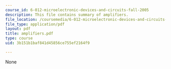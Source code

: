 ```yaml
---
course_id: 6-012-microelectronic-devices-and-circuits-fall-2005
description: This file contains summary of amplifiers.
file_location: /coursemedia/6-012-microelectronic-devices-and-circuits-fall-2005/3b151b1baf841d45856ce755ef2164f9_amplifiers.pdf
file_type: application/pdf
layout: pdf
title: amplifiers.pdf
type: course
uid: 3b151b1baf841d45856ce755ef2164f9

---
```

None